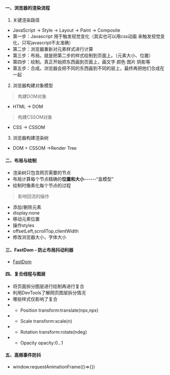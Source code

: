 #### 一、浏览器的渲染流程
1. 关键渲染路径
- JavaScript -> Style -> Layout -> Paint -> Composite  
- 第一步：Javascript 用于触发视觉变化（其实也可以用css动画 来触发视觉变化，只写javascript不太准确）
- 第二步：浏览器重新对元素样式进行计算
- 第三步：布局。就是把第二步的样式绘制到页面上。（元素大小、位置）
- 第四步：绘制。真正开始把东西画到页面上，画文字 颜色 图片 阴影等 
- 第五步：合成。浏览器会把不同的东西画到不同的层上，最终再把他们合成在一起
2. 浏览器构建对象模型
> 构建DOM对象
- HTML -> DOM
> 构建CSSOM对象  
- CSS -> CSSOM
3. 浏览器构建渲染树
- DOM + CSSOM ->Render Tree

#### 二、布局与绘制
- 渲染树只包含网页需要的节点
- 布局计算每个节点精确的**位置和大小**------“盒模型”
- 绘制时像素化每个节点的过程

> 影响回流的操作  
- 添加/删除元素
- display:none
- 移动元素位置
- 操作styles
- offsetLeft,scrollTop,clientWidth
- 修改浏览器大小，字体大小

#### 三、FastDom - 防止布局抖动利器
- [FastDom](https://github.com/wilsonpage/fastdom)

#### 四、复合线程与图层
- 将页面拆分图层进行绘制再进行复合
- 利用DevTools了解网页图层拆分情况
- 哪些样式仅影响了复合
- - Position  transform:translate(npx,npx)
- - Scale  transform:scale(n)
- - Rotation  transform:rotate(ndeg)
- - Opacity  opacity:0...1

#### 五、高频事件防抖
- window.requestAnimationFrame(()=>{})
